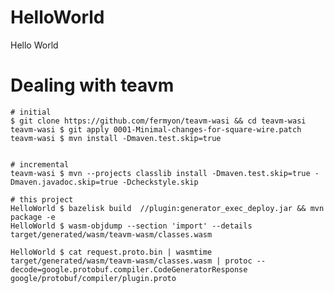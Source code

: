 # HelloWorld
Hello World

# Dealing with teavm

	# initial
	$ git clone https://github.com/fermyon/teavm-wasi && cd teavm-wasi
	teavm-wasi $ git apply 0001-Minimal-changes-for-square-wire.patch
	teavm-wasi $ mvn install -Dmaven.test.skip=true


	# incremental
	teavm-wasi $ mvn --projects classlib install -Dmaven.test.skip=true -Dmaven.javadoc.skip=true -Dcheckstyle.skip

	# this project
	HelloWorld $ bazelisk build  //plugin:generator_exec_deploy.jar && mvn package -e
	HelloWorld $ wasm-objdump --section 'import' --details target/generated/wasm/teavm-wasm/classes.wasm

	HelloWorld $ cat request.proto.bin | wasmtime target/generated/wasm/teavm-wasm/classes.wasm | protoc --decode=google.protobuf.compiler.CodeGeneratorResponse google/protobuf/compiler/plugin.proto

